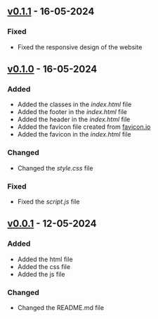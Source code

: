 ## [v0.1.1] - 16-05-2024

### Fixed

- Fixed the responsive design of the website

## [v0.1.0] - 16-05-2024

### Added

- Added the classes in the _index.html_ file
- Added the footer in the _index.html_ file
- Added the header in the _index.html_ file
- Added the favicon file created from [favicon.io](https://favicon.io/emoji-favicons/)
- Added the favicon in the _index.html_ file

### Changed

- Changed the _style.css_ file

### Fixed

- Fixed the _script.js_ file

## [v0.0.1] - 12-05-2024

### Added

- Added the html file
- Added the css file
- Added the js file

### Changed

- Changed the README.md file

[v0.0.1]: https://github.com/ABallarini/javascript-counter/releases/tag/v0.0.1
[v0.1.0]: https://github.com/ABallarini/javascript-counter/compare/v0.0.1...v0.1.0
[v0.1.1]: https://github.com/ABallarini/javascript-counter/compare/v0.1.0...v0.1.1